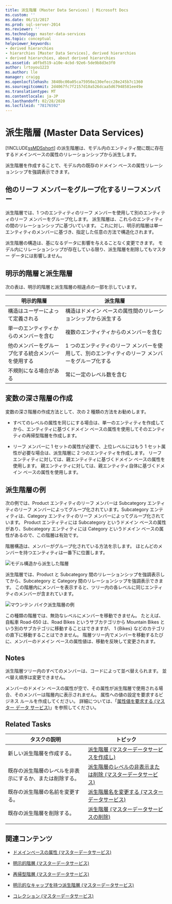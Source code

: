 ```yaml
---
title: 派生階層 (Master Data Services) | Microsoft Docs
ms.custom: ''
ms.date: 06/13/2017
ms.prod: sql-server-2014
ms.reviewer: ''
ms.technology: master-data-services
ms.topic: conceptual
helpviewer_keywords:
- derived hierarchies
- hierarchies [Master Data Services], derived hierarchies
- derived hierarchies, about derived hierarchies
ms.assetid: a0fbd519-a10e-4cbd-92e6-5de9b8d3e3f0
author: lrtoyou1223
ms.author: lle
manager: craigg
ms.openlocfilehash: 3840bc00a05ca75950a130efecc28e245b7c1360
ms.sourcegitcommit: 2d4067fc7f2157d10a526dcaa5d67948581ee49e
ms.translationtype: MT
ms.contentlocale: ja-JP
ms.lasthandoff: 02/28/2020
ms.locfileid: "78176592"
---
```

# <a name="derived-hierarchies-master-data-services"></a>派生階層 (Master Data Services)
  
  [!INCLUDE[ssMDSshort](../includes/ssmdsshort-md.md)] の派生階層は、モデル内のエンティティ間に既に存在するドメインベースの属性のリレーションシップから派生します。

 派生階層を作成することで、モデル内の既存のドメイン ベースの属性リレーションシップを強調表示できます。

## <a name="leaf-members-group-other-leaf-members"></a>他のリーフ メンバーをグループ化するリーフメンバー
 派生階層では、1 つのエンティティのリーフ メンバーを使用して別のエンティティのリーフ メンバーをグループ化します。 派生階層は、これらのエンティティの間のリレーションシップに基づいています。 これに対し、明示的階層は単一エンティティのメンバーに基づき、指定した任意の方法で構造化されます。

 派生階層の構造は、基になるデータに影響を与えることなく変更できます。 モデル内にリレーションシップが存在している限り、派生階層を削除してもマスター データには影響しません。

## <a name="explicit-hierarchies-versus-derived-hierarchies"></a>明示的階層と派生階層
 次の表は、明示的階層と派生階層の相違点の一部を示しています。

|明示的階層|派生階層|
|--------------------------|-------------------------|
|構造はユーザーによって定義される|構造はドメイン ベースの属性間のリレーションシップから派生する|
|単一のエンティティからのメンバーを含む|複数のエンティティからのメンバーを含む|
|他のメンバーをグループ化する統合メンバーを使用する|1 つのエンティティのリーフ メンバーを使用して、別のエンティティのリーフ メンバーをグループ化する|
|不規則になる場合がある|常に一定のレベル数を含む|

## <a name="creating-a-variable-depth-hierarchy"></a>変数の深さ階層の作成
 変数の深さ階層の作成方法として、次の 2 種類の方法をお勧めします。

-   すべてのレベルの属性を同じにする場合は、単一のエンティティを作成してから、エンティティに基づくドメイン ベースの属性を使用してそのエンティティの再帰型階層を作成します。

-   リーフ メンバーに 1 セットの属性が必要で、上位レベルにはもう 1 セット属性が必要な場合は、派生階層に 2 つのエンティティを作成します。 リーフ エンティティに対しては、親エンティティに基づくドメイン ベースの属性を使用します。 親エンティティに対しては、親エンティティ自体に基づくドメイン ベースの属性を使用します。

## <a name="derived-hierarchy-example"></a>派生階層の例
 次の例では、Product エンティティのリーフ メンバーは Subcategory エンティティのリーフ メンバーによってグループ化されています。Subcategory エンティティは、Category エンティティのリーフ メンバーによってグループ化されています。 Product エンティティには Subcategory というドメイン ベースの属性があり、Subcategory エンティティには Category というドメイン ベースの属性があるので、この階層は有効です。

 階層構造は、メンバーがグループ化されている方法を示します。 ほとんどのメンバーを持つエンティティは一番下に位置します。

 ![モデル構造から派生した階層](../../2014/master-data-services/media/mds-conc-derived-hierarchy-structure.gif "モデル構造から派生した階層")

 派生階層では、Product と Subcategory 間のリレーションシップを強調表示してから、Subcategory と Category 間のリレーションシップを強調表示できます。 この階層内にメンバーを表示すると、ツリー内の各レベルに同じエンティティのメンバーが含まれています。

 ![マウンテン バイク派生階層の例](../../2014/master-data-services/media/mds-conc-derived-hierarchy-example.gif "マウンテン バイク派生階層の例")

 この種類の階層では、無効なレベルにメンバーを移動できません。 たとえば、自転車 Road-650 は、Road Bikes というサブカテゴリから Mountain Bikes という別のサブカテゴリに移動することはできますが、 1 {Bikes} などのカテゴリの直下に移動することはできません。 階層ツリー内でメンバーを移動するたびに、メンバーのドメイン ベースの属性値は、移動を反映して変更されます。

## <a name="notes"></a>Notes
 派生階層ツリー内のすべてのメンバーは、コードによって並べ替えられます。 並べ替え順序は変更できません。

 メンバーのドメイン ベースの属性が空で、その属性が派生階層で使用される場合、そのメンバーは階層内に表示されません。 属性への値の設定を要求するビジネス ルールを作成してください。 詳細については、「[属性値を要求する &#40;マスター データ サービス&#41;](require-attribute-values-master-data-services.md)」を参照してください。

## <a name="related-tasks"></a>Related Tasks

|タスクの説明|トピック|
|----------------------|-----------|
|新しい派生階層を作成する。|[派生階層 &#40;マスターデータサービスを作成し&#41;](../../2014/master-data-services/create-a-derived-hierarchy-master-data-services.md)|
|既存の派生階層のレベルを非表示にするか、または削除する。|[派生階層のレベルの非表示または削除 &#40;マスターデータサービス&#41;](../../2014/master-data-services/hide-or-delete-levels-in-a-derived-hierarchy-master-data-services.md)|
|既存の派生階層の名前を変更する。|[派生階層名を変更する &#40;マスターデータサービス&#41;](../../2014/master-data-services/change-a-derived-hierarchy-name-master-data-services.md)|
|既存の派生階層を削除する。|[派生階層 &#40;マスターデータサービスの削除&#41;](../../2014/master-data-services/delete-a-derived-hierarchy-master-data-services.md)|
|||

## <a name="related-content"></a>関連コンテンツ

-   [ドメインベースの属性 &#40;マスターデータサービス&#41;](../../2014/master-data-services/domain-based-attributes-master-data-services.md)

-   [明示的階層 &#40;マスターデータサービス&#41;](../../2014/master-data-services/explicit-hierarchies-master-data-services.md)

-   [再帰型階層 &#40;マスターデータサービス&#41;](../../2014/master-data-services/recursive-hierarchies-master-data-services.md)

-   [明示的なキャップを持つ派生階層 &#40;マスターデータサービス&#41;](../../2014/master-data-services/derived-hierarchies-with-explicit-caps-master-data-services.md)

-   [コレクション &#40;マスターデータサービス&#41;](../../2014/master-data-services/collections-master-data-services.md)


